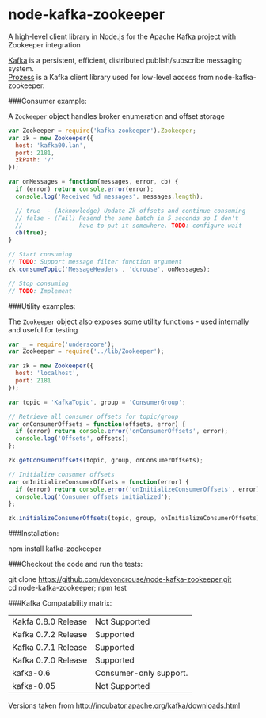 node-kafka-zookeeper
=======

A high-level client library in Node.js for the Apache Kafka project with Zookeeper integration

[Kafka](http://incubator.apache.org/kafka/index.html) is a persistent, efficient, distributed publish/subscribe messaging system.  
[Prozess](https://github.com/cainus/Prozess) is a Kafka client library used for low-level access from node-kafka-zookeeper.

###Consumer example:

A `Zookeeper` object handles broker enumeration and offset storage
```javascript
var Zookeeper = require('kafka-zookeeper').Zookeeper;
var zk = new Zookeeper({
  host: 'kafka00.lan',
  port: 2181,
  zkPath: '/'
});

var onMessages = function(messages, error, cb) {
  if (error) return console.error(error);
  console.log('Received %d messages', messages.length);

  // true  - (Acknowledge) Update Zk offsets and continue consuming
  // false - (Fail) Resend the same batch in 5 seconds so I don't
  //                have to put it somewhere. TODO: configure wait
  cb(true);
}

// Start consuming
// TODO: Support message filter function argument
zk.consumeTopic('MessageHeaders', 'dcrouse', onMessages);

// Stop consuming
// TODO: Implement

```

###Utility examples:

The `Zookeeper` object also exposes some utility functions - used internally and useful for testing
```javascript
var _ = require('underscore');
var Zookeeper = require('../lib/Zookeeper');

var zk = new Zookeeper({
  host: 'localhost',
  port: 2181
});

var topic = 'KafkaTopic', group = 'ConsumerGroup';

// Retrieve all consumer offsets for topic/group
var onConsumerOffsets = function(offsets, error) {
  if (error) return console.error('onConsumerOffsets', error);
  console.log('Offsets', offsets);
};

zk.getConsumerOffsets(topic, group, onConsumerOffsets);

// Initialize consumer offsets
var onInitializeConsumerOffsets = function(error) {
  if (error) return console.error('onInitializeConsumerOffsets', error);
  console.log('Consumer offsets initialized');
};

zk.initializeConsumerOffsets(topic, group, onInitializeConsumerOffsets);
```

###Installation:

  npm install kafka-zookeeper

###Checkout the code and run the tests:

  git clone https://github.com/devoncrouse/node-kafka-zookeeper.git  
  cd node-kafka-zookeeper; npm test

###Kafka Compatability matrix:

<table>
  <tr>
     <td>Kakfa 0.8.0 Release</td><td>Not Supported</td>
  </tr>
  <tr>
    <td>Kafka 0.7.2 Release</td><td>Supported</td>
  <tr>
    <td>Kafka 0.7.1 Release</td><td>Supported</td>
  <tr>
    <td>Kafka 0.7.0 Release</td><td>Supported</td>
  <tr>
    <td>kafka-0.6</td><td>Consumer-only support.</td>
  <tr>
    <td>kafka-0.05</td><td>Not Supported</td>
</table>

Versions taken from http://incubator.apache.org/kafka/downloads.html
